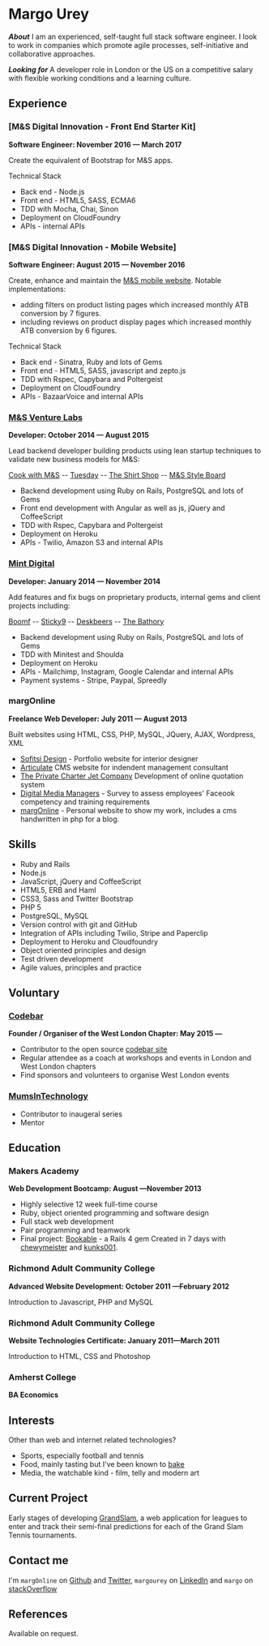Margo Urey
==========
***About***
I am an experienced, self-taught full stack software engineer. I look to work in companies which promote agile processes, self-initiative and collaborative approaches.


***Looking for***
A developer role in London or the US on a competitive salary with flexible working conditions and a learning culture.


Experience
----------
### [M&S Digital Innovation - Front End Starter Kit]
**Software Engineer: November 2016 &mdash; March 2017**

Create the equivalent of Bootstrap for M&S apps. 

Technical Stack
  - Back end - Node.js
  - Front end - HTML5, SASS, ECMA6
  - TDD with Mocha, Chai, Sinon
  - Deployment on CloudFoundry
  - APIs - internal APIs

### [M&S Digital Innovation - Mobile Website]
**Software Engineer: August 2015 &mdash; November 2016**

Create, enhance and maintain the [M&S mobile website]. Notable implementations:
  - adding filters on product listing pages which increased monthly ATB conversion by 7 figures.
  - including reviews on product display pages which increased monthly ATB conversion by 6 figures.

Technical Stack
  - Back end - Sinatra, Ruby and lots of Gems
  - Front end - HTML5, SASS, javascript and zepto.js
  - TDD with Rspec, Capybara and Poltergeist
  - Deployment on CloudFoundry
  - APIs - BazaarVoice and internal APIs


### [M&S Venture Labs]
**Developer: October 2014 &mdash; August 2015**

Lead backend developer building products using lean startup techniques to validate new business models for M&S:

  [Cook with M&S] -- [Tuesday] -- [The Shirt Shop] -- [M&S Style Board]

  - Backend development using Ruby on Rails, PostgreSQL and lots of Gems
  - Front end development with Angular as well as js, jQuery and CoffeeScript
  - TDD with Rspec, Capybara and Poltergeist
  - Deployment on Heroku
  - APIs - Twilio, Amazon S3 and internal APIs 


### [Mint Digital]
**Developer: January 2014 &mdash; November 2014**

Add features and fix bugs on proprietary products, internal gems and client projects including:

  [Boomf] -- [Sticky9] -- [Deskbeers] -- [The Bathory]

  - Backend development using Ruby on Rails, PostgreSQL and lots of Gems
  - TDD with Minitest and Shoulda
  - Deployment on Heroku
  - APIs - Mailchimp, Instagram, Google Calendar and internal APIs
  - Payment systems - Stripe, Paypal, Spreedly


### margOnline
**Freelance Web Developer: July 2011 &mdash; August 2013**

Built websites using HTML, CSS, PHP, MySQL, JQuery, AJAX, Wordpress, XML

  - [Sofitsi Design] - Portfolio website for interior designer
  - [Articulate] CMS website for indendent management consultant
  - [The Private Charter Jet Company] Development of online quotation system
  - [Digital Media Managers] - Survey to assess employees' Faceook competency and training requirements
  - [margOnline] - Personal website to show my work, includes a cms handwritten in php for a blog.

Skills
------

  - Ruby and Rails
  - Node.js
  - JavaScript, jQuery and CoffeeScript
  - HTML5, ERB and Haml
  - CSS3, Sass and Twitter Bootstrap
  - PHP 5
  - PostgreSQL, MySQL
  - Version control with git and GitHub
  - Integration of APIs including Twilio, Stripe and Paperclip
  - Deployment to Heroku and Cloudfoundry
  - Object­ oriented principles and design
  - Test­ driven development
  - Agile values, principles and practice

Voluntary
---------

### [Codebar]
**Founder / Organiser of the West London Chapter: May 2015 &mdash;**

  - Contributor to the open source [codebar site]
  - Regular attendee as a coach at workshops and events in London and West London chapters
  - Find sponsors and volunteers to organise West London events

### [MumsInTechnology]

  - Contributor to inaugeral series
  - Mentor


Education
---------

### Makers Academy
**Web Development Bootcamp: August &mdash;November 2013**

  - Highly selective 12 week full-time course
  - Ruby, object oriented programming and software design
  - Full stack web development
  - Pair programming and teamwork
  - Final project: [Bookable] - a Rails 4 gem Created in 7 days with [chewymeister]
    and [kunks001].

### Richmond Adult Community College
**Advanced Website Development: October 2011 &mdash;February 2012**

Introduction to Javascript, PHP and MySQL

### Richmond Adult Community College
**Website Technologies Certificate: January 2011&mdash;March 2011**

Introduction to HTML, CSS and Photoshop

### Amherst College
**BA Economics**


Interests
---------

Other than web and internet related technologies?

  - Sports, especially football and tennis
  - Food, mainly tasting but I've been known to [bake]
  - Media, the watchable kind - film, telly and modern art


Current Project
---------------
Early stages of developing [GrandSlam], a web application for leagues to enter and track their semi-final predictions for each of the Grand Slam Tennis tournaments.


Contact me
----------
I'm `margOnline` on [Github] and [Twitter], `margourey` on [LinkedIn] and `margo` on [stackOverflow]


  [Sofitsi Design]: http://www.sofitsidesign.com/
  [Articulate]: http://www.frontlineprojects.co.uk/
  [The Private Charter Jet Company]: http://www.privatejets.co.uk/
  [Charity Auction Template]: http://www.margonline.co.uk/at/index.php
  [Digital Media Managers]: http://www.margonline.co.uk/fb/fbsurvey.php
  [margOnline]: http://www.margonline.co.uk/

  [Mint Digital]: http://mintdigital.com/
  [Boomf]: https://boomf.com/
  [Sticky9]: https://sticky9.com/
  [Deskbeers]: https://www.deskbeers.com/
  [The Bathory]: https://thebathory.com/

  [M&S Digital Innovation]: http://www.mandsdigital.com/
  [M&S mobile website]: http://www.marksandspencer.com/
  [M&S Venture Labs]: http://www.mslabs.io/
  [Cook with M&S]: http://cookwithmands.com/
  [The Shirt Shop]: http://formalshirts.marksandspencer.com/
  [Tuesday]: https://trytuesday.com/
  [M&S Style Board]: https://mandsstyleboard.com/

  [Makers Academy]: http://www.makersacademy.com
  [Bookable]: http://rubygems.org/gems/bookable
  [Super Chitter]: http://super-chitter.herokuapp.com/
  [Ruby Exercises]: https://github.com/margOnline/ruby_exercises
  [online survey]: https://github.com/margOnline/dev_survey
  [chewymeister]: https://github.com/chewymeister
  [kunks001]: https://github.com/kunks001
  [exercism.io]: http://exercism.io/

  [email]: mailto:peterandmargo@blueyonder.co.uk
  [GitHub]: https://github.com/margOnline
  [LinkedIn]: http://linkedin.com/in/margourey
  [Twitter]: http://twitter.com/margOnline
  [stackOverflow]: http://stackoverflow.com/users/3772982/margo
  [bake]: http://uk.pinterest.com/margonline/sweet-tooth/
  [LostandFound]: https://github.com/margOnline/lost_and_found
  [GrandSlam]: https://grand-slam.herokuapp.com/
  [project]: https://github.com/margOnline/leaderboard
  [Codebar]: https://codebar.io
  [codebar site]: https://github.com/codebar/planner/graphs/contributors
  [MumsInTechnology]: http://mumsintechnology.co.uk/

References
----------
Available on request.
